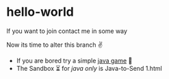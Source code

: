 # hello-world
If you want to join contact me in some way

Now its time to alter this branch :v:
- If you are bored try a simple [java game](GuessGame2.html) 🎲
- The Sandbox ⏳ for *java only* is Java-to-Send 1.html
